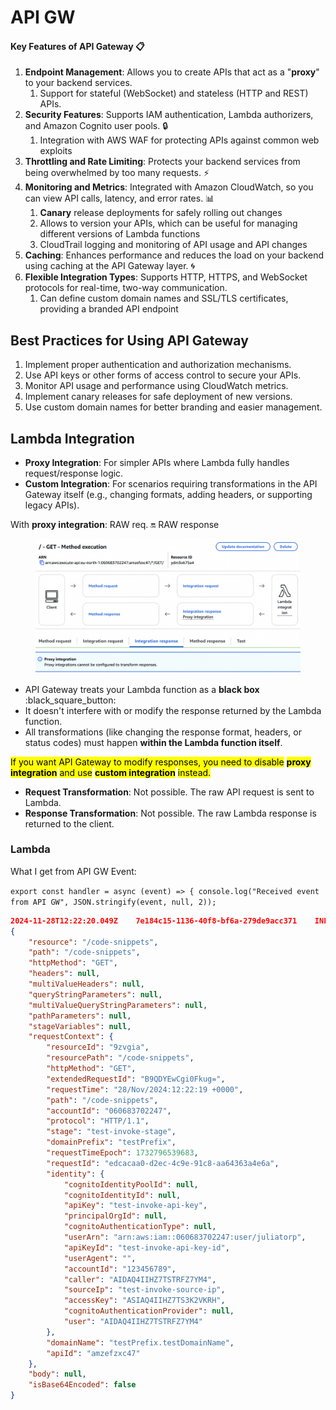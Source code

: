 # API GW

#### Key Features of API Gateway 📋

1. **Endpoint Management**: Allows you to create APIs that act as a "**proxy**" to your backend services.
   1. Support for stateful (WebSocket) and stateless (HTTP and REST) APIs.
2. **Security Features**: Supports IAM authentication, Lambda authorizers, and Amazon Cognito user pools. 🔒
   1. Integration with AWS WAF for protecting APIs against common web exploits&#x20;
3. **Throttling and Rate Limiting**: Protects your backend services from being overwhelmed by too many requests. ⚡
4. **Monitoring and Metrics**: Integrated with Amazon CloudWatch, so you can view API calls, latency, and error rates. 📊
   1. **Canary** release deployments for safely rolling out changes
   2. Allows to version your APIs, which can be useful for managing different versions of Lambda functions
   3. CloudTrail logging and monitoring of API usage and API changes&#x20;
5. **Caching**: Enhances performance and reduces the load on your backend using caching at the API Gateway layer. 🌀
6. **Flexible Integration Types**: Supports HTTP, HTTPS, and WebSocket protocols for real-time, two-way communication.
   1. Can define custom domain names and SSL/TLS certificates, providing a branded API endpoint

## Best Practices for Using API Gateway

1. Implement proper authentication and authorization mechanisms.
2. Use API keys or other forms of access control to secure your APIs.
3. Monitor API usage and performance using CloudWatch metrics.
4. Implement canary releases for safe deployment of new versions.
5. Use custom domain names for better branding and easier management.

## Lambda Integration&#x20;

* **Proxy Integration**: For simpler APIs where Lambda fully handles request/response logic.
* **Custom Integration**: For scenarios requiring transformations in the API Gateway itself (e.g., changing formats, adding headers, or supporting legacy APIs).

With **proxy integration**: RAW req. :on: RAW response&#x20;

<figure><img src="../../.gitbook/assets/lambda-get-proxy.png" alt=""><figcaption></figcaption></figure>

* API Gateway treats your Lambda function as a **black box** :black\_square\_button:
* It doesn't interfere with or modify the response returned by the Lambda function.
* All transformations (like changing the response format, headers, or status codes) must happen **within the Lambda function itself**.

<mark style="background-color:yellow;">If you want API Gateway to modify responses, you need to disable</mark> <mark style="background-color:yellow;"></mark><mark style="background-color:yellow;">**proxy integration**</mark> <mark style="background-color:yellow;"></mark><mark style="background-color:yellow;">and use</mark> <mark style="background-color:yellow;"></mark><mark style="background-color:yellow;">**custom integration**</mark> <mark style="background-color:yellow;"></mark><mark style="background-color:yellow;">instead.</mark>

* **Request Transformation**: Not possible. The raw API request is sent to Lambda.
* **Response Transformation**: Not possible. The raw Lambda response is returned to the client.

### Lambda&#x20;

What I get from API GW Event:

`export const handler = async (event) => { console.log("Received event from API GW", JSON.stringify(event, null, 2));`

```json
2024-11-28T12:22:20.049Z	7e184c15-1136-40f8-bf6a-279de9acc371	INFO	Received event from API GW 
{
    "resource": "/code-snippets",
    "path": "/code-snippets",
    "httpMethod": "GET",
    "headers": null,
    "multiValueHeaders": null,
    "queryStringParameters": null,
    "multiValueQueryStringParameters": null,
    "pathParameters": null,
    "stageVariables": null,
    "requestContext": {
        "resourceId": "9zvgia",
        "resourcePath": "/code-snippets",
        "httpMethod": "GET",
        "extendedRequestId": "B9QDYEwCgi0Fkug=",
        "requestTime": "28/Nov/2024:12:22:19 +0000",
        "path": "/code-snippets",
        "accountId": "060683702247",
        "protocol": "HTTP/1.1",
        "stage": "test-invoke-stage",
        "domainPrefix": "testPrefix",
        "requestTimeEpoch": 1732796539683,
        "requestId": "edcacaa0-d2ec-4c9e-91c8-aa64363a4e6a",
        "identity": {
            "cognitoIdentityPoolId": null,
            "cognitoIdentityId": null,
            "apiKey": "test-invoke-api-key",
            "principalOrgId": null,
            "cognitoAuthenticationType": null,
            "userArn": "arn:aws:iam::060683702247:user/juliatorp",
            "apiKeyId": "test-invoke-api-key-id",
            "userAgent": "",
            "accountId": "123456789",
            "caller": "AIDAQ4IIHZ7TSTRFZ7YM4",
            "sourceIp": "test-invoke-source-ip",
            "accessKey": "ASIAQ4IIHZ7TS3K2VKRH",
            "cognitoAuthenticationProvider": null,
            "user": "AIDAQ4IIHZ7TSTRFZ7YM4"
        },
        "domainName": "testPrefix.testDomainName",
        "apiId": "amzefzxc47"
    },
    "body": null,
    "isBase64Encoded": false
}
```



